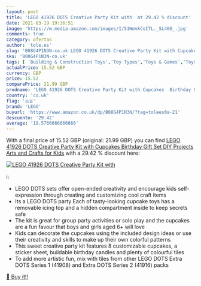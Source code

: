 ```yaml
---
layout: post
title: 'LEGO 41926 DOTS Creative Party Kit with  at 29.42 % discount'
date: 2021-03-19 19:16:51
image: 'https://m.media-amazon.com/images/I/51WmvkCoITL._SL400_.jpg'
comments: true
category: ofertas
author: 'tole.es'
slug: 'B08G4P1N3N-co.uk LEGO 41926 DOTS Creative Party Kit with Cupcakes...'
sku: 'B08G4P1N3N-co.uk'
tags: [ 'Building & Construction Toys','Toy Types','Toys & Games','Toys Store','lego', ]
actualPrice: 15.52 GBP
currency: GBP
price: 15.52
comparePrice: 21.99 GBP
prodname: 'LEGO 41926 DOTS Creative Party Kit with Cupcakes  Birthday Gift Set DIY Projects  Arts and Crafts for Kids'
country: 'co.uk'
flag: '🇬🇧'
brand: 'LEGO'
buyurl: 'https://www.amazon.co.uk/dp/B08G4P1N3N/?tag=tolees0a-21'
descuento: '29.42'
average: '19.5766666666666'
---
```


With a final price of 15.52 GBP (original: 21.99 GBP) you can find [LEGO 41926 DOTS Creative Party Kit with Cupcakes  Birthday Gift Set DIY Projects  Arts and Crafts for Kids](https://www.amazon.co.uk/dp/B08G4P1N3N/?tag=tolees0a-21) with a  29.42 % discount here:

[![LEGO 41926 DOTS Creative Party Kit with ](https://m.media-amazon.com/images/I/51WmvkCoITL._SL400_.jpg)](https://www.amazon.co.uk/dp/B08G4P1N3N/?tag=tolees0a-21)

ℹ️:

- LEGO DOTS sets offer open-ended creativity and encourage kids self-expression through creating and customizing cool craft items
- Its a LEGO DOTS party Each of tasty-looking cupcake toys has a removable icing top and a hidden compartment inside to keep secrets safe
- The kit is great for group party activities or solo play and the cupcakes are a fun favour that boys and girls aged 6+ will love
- Kids can decorate the cupcakes using the included design ideas or use their creativity and skills to make up their own colorful patterns
- This sweet creative party kit features 8 customizable cupcakes, a sticker sheet, buildable birthday candles and plenty of colourful tiles
- To add more artistic fun, mix with tiles from other LEGO DOTS Extra DOTS Series 1 (41908) and Extra DOTS Series 2 (41916) packs

[🛒 Buy it!!](https://www.amazon.co.uk/dp/B08G4P1N3N/?tag=tolees0a-21)
